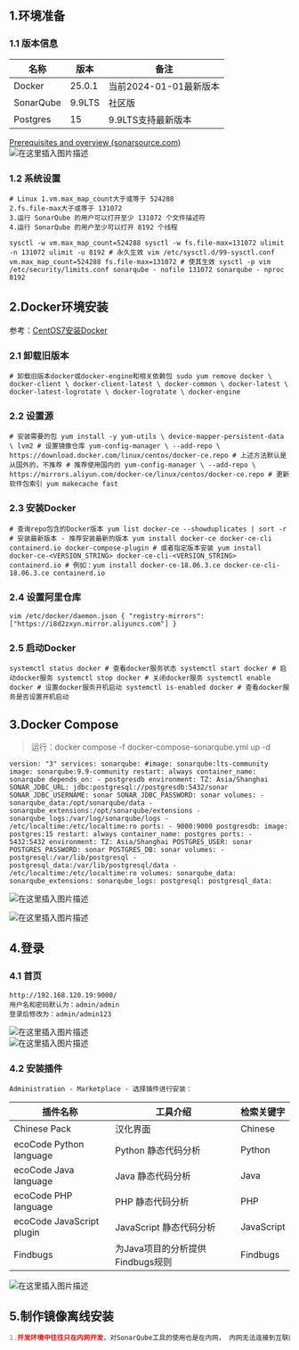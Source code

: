 ## 1.环境准备

### 1.1 版本信息

| 名称 | 版本 | 备注 |
| --- | --- | --- |
| Docker | 25.0.1 | 当前2024-01-01最新版本 |
| SonarQube | 9.9LTS | 社区版 |
| Postgres | 15 | 9.9LTS支持最新版本 |

[Prerequisites and overview (sonarsource.com)](https://docs.sonarsource.com/sonarqube/9.9/requirements/prerequisites-and-overview/)  
![在这里插入图片描述](https://img-blog.csdnimg.cn/direct/e58af047d2054aa69206d91f69f9fc85.png)

### 1.2 系统设置

```shell
# Linux 1.vm.max_map_count大于或等于 524288
2.fs.file-max大于或等于 131072 
3.运行 SonarQube 的用户可以打开至少 131072 个文件描述符 
4.运行 SonarQube 的用户至少可以打开 8192 个线程 

sysctl -w vm.max_map_count=524288 sysctl -w fs.file-max=131072 ulimit -n 131072 ulimit -u 8192 # 永久生效 vim /etc/sysctl.d/99-sysctl.conf vm.max_map_count=524288 fs.file-max=131072 # 使其生效 sysctl -p vim /etc/security/limits.conf sonarqube - nofile 131072 sonarqube - nproc 8192
```

## 2.Docker环境安装

参考：[CentOS7安装Docker](https://tanggaomeng.blog.csdn.net/article/details/103661530)

### 2.1 卸载旧版本

```shell
# 卸载旧版本docker或docker-engine和相关依赖包 sudo yum remove docker \ docker-client \ docker-client-latest \ docker-common \ docker-latest \ docker-latest-logrotate \ docker-logrotate \ docker-engine
```

### 2.2 设置源

```shell
# 安装需要的包 yum install -y yum-utils \ device-mapper-persistent-data \ lvm2 # 设置镜像仓库 yum-config-manager \ --add-repo \ https://download.docker.com/linux/centos/docker-ce.repo # 上述方法默认是从国外的，不推荐 # 推荐使用国内的 yum-config-manager \ --add-repo \ https://mirrors.aliyun.com/docker-ce/linux/centos/docker-ce.repo # 更新软件包索引 yum makecache fast
```

### 2.3 安装Docker

```shell
# 查询repo包含的Docker版本 yum list docker-ce --showduplicates | sort -r # 安装最新版本 - 推荐安装最新的版本 yum install docker-ce docker-ce-cli containerd.io docker-compose-plugin # 或者指定版本安装 yum install docker-ce-<VERSION_STRING> docker-ce-cli-<VERSION_STRING> containerd.io # 例如：yum install docker-ce-18.06.3.ce docker-ce-cli-18.06.3.ce containerd.io
```

### 2.4 设置阿里仓库

```shell
vim /etc/docker/daemon.json { "registry-mirrors": ["https://i8d2zxyn.mirror.aliyuncs.com"] }
```

### 2.5 启动Docker

```shell
systemctl status docker # 查看docker服务状态 systemctl start docker # 启动docker服务 systemctl stop docker # 关闭docker服务 systemctl enable docker # 设置docker服务开机启动 systemctl is-enabled docker # 查看docker服务是否设置开机启动
```

## 3.Docker Compose

> 运行：docker compose -f docker-compose-sonarqube.yml up -d

```shell
version: "3" services: sonarqube: #image: sonarqube:lts-community image: sonarqube:9.9-community restart: always container_name: sonarqube depends_on: - postgresdb environment: TZ: Asia/Shanghai SONAR_JDBC_URL: jdbc:postgresql://postgresdb:5432/sonar SONAR_JDBC_USERNAME: sonar SONAR_JDBC_PASSWORD: sonar volumes: - sonarqube_data:/opt/sonarqube/data - sonarqube_extensions:/opt/sonarqube/extensions - sonarqube_logs:/var/log/sonarqube/logs - /etc/localtime:/etc/localtime:ro ports: - 9000:9000 postgresdb: image: postgres:15 restart: always container_name: postgres ports: - 5432:5432 environment: TZ: Asia/Shanghai POSTGRES_USER: sonar POSTGRES_PASSWORD: sonar POSTGRES_DB: sonar volumes: - postgresql:/var/lib/postgresql - postgresql_data:/var/lib/postgresql/data - /etc/localtime:/etc/localtime:ro volumes: sonarqube_data: sonarqube_extensions: sonarqube_logs: postgresql: postgresql_data:
```

![在这里插入图片描述](https://img-blog.csdnimg.cn/direct/3aa5f3b6629e40f2855c762037662ad5.png)

![在这里插入图片描述](https://img-blog.csdnimg.cn/direct/6f0612fe045f448d9575fb618d7d48f1.png)

## 4.登录

### 4.1 首页

```
http://192.168.120.19:9000/
用户名和密码默认为：admin/admin
登录后修改为：admin/admin123
```

![在这里插入图片描述](https://img-blog.csdnimg.cn/direct/e6d2e3cbd18649e8866a4528b899ce40.png)  
![在这里插入图片描述](https://img-blog.csdnimg.cn/direct/1712a2772071403e9ae49da0da829ac9.png)

### 4.2 安装插件

```shell
Administration - Marketplace - 选择插件进行安装：
```

| 插件名称 | 工具介绍 | 检索关键字 |
| --- | --- | --- |
| Chinese Pack | 汉化界面 | Chinese |
| ecoCode Python language | Python 静态代码分析 | Python |
| ecoCode Java language | Java 静态代码分析 | Java |
| ecoCode PHP language | PHP 静态代码分析 | PHP |
| ecoCode JavaScript plugin | JavaScript 静态代码分析 | JavaScript |
| Findbugs | 为Java项目的分析提供Findbugs规则 | Findbugs |

![在这里插入图片描述](https://img-blog.csdnimg.cn/direct/2511e7e91b6f4b26bfff3760f5473f7a.png)

## 5.制作镜像离线安装

```python
1.开发环境中往往只在内网开发，对SonarQube工具的使用也是在内网， 内网无法连接到互联网，所以需要把以上镜像在外网安装完毕插件等； 2.打包完毕镜像之后，传输到内网，在内网启动镜像； 3.把在外网下载的插件，也一并拷贝到内网，放在插件目录extensions/plugins下， 然后重启SonarQube容器服务即可使用；
```